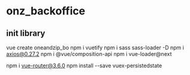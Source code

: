 # onz_backoffice

## init library
vue create oneandzip_bo
npm i vuetify
npm i sass sass-loader -D
npm i axios@0.27.2
npm i @vue/composition-api
npm i vue-loader@next

npm i vue-router@3.6.0
npm install --save vuex-persistedstate
